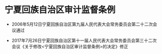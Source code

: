 # 宁夏回族自治区审计监督条例

- 2006年5月12日宁夏回族自治区第九届人民代表大会常务委员会第二十二次会议通过

- 2017年7月26日宁夏回族自治区第十一届人民代表大会常务委员会第三十二次会议《关于修改<宁夏回族自治区审计监督条例>的决定》修正

<!-- INFO END -->